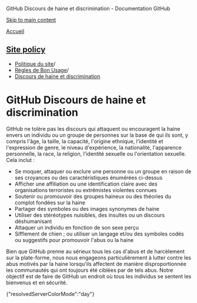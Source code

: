GitHub Discours de haine et discrimination - Documentation GitHub

[Skip to main content](#main-content)

[Accueil](/fr)

[Site policy](/fr/site-policy)
----------

* [Politique du site](/fr/site-policy)/
* [Règles de Bon Usage](/fr/site-policy/acceptable-use-policies)/
* [Discours de haine et discrimination](/fr/site-policy/acceptable-use-policies/github-hate-speech-and-discrimination)

GitHub Discours de haine et discrimination
==========

GitHub ne tolère pas les discours qui attaquent ou encouragent la haine envers un individu ou un groupe de personnes sur la base de qui ils sont, y compris l'âge, la taille, la capacité, l'origine ethnique, l'identité et l'expression de genre, le niveau d'expérience, la nationalité, l'apparence personnelle, la race, la religion, l'identité sexuelle ou l'orientation sexuelle. Cela inclut :

* Se moquer, attaquer ou exclure une personne ou un groupe en raison de ses croyances ou des caractéristiques énumérées ci-dessus
* Afficher une affiliation ou une identification claire avec des organisations terroristes ou extrémistes violentes connues
* Soutenir ou promouvoir des groupes haineux ou des théories du complot fondées sur la haine
* Partager des symboles ou des images synonymes de haine
* Utiliser des stéréotypes nuisibles, des insultes ou un discours déshumanisant
* Attaquer un individu en fonction de son sexe perçu
* Sifflement de chien ; ou utiliser un langage et/ou des symboles codés ou suggestifs pour promouvoir l'abus ou la haine

Bien que GitHub prenne au sérieux tous les cas d'abus et de harcèlement sur la plate-forme, nous nous engageons particulièrement à lutter contre les abus motivés par la haine lorsqu'ils affectent de manière disproportionnée les communautés qui ont toujours été ciblées par de tels abus. Notre objectif est de faire de GitHub un endroit où tous les individus se sentent les bienvenus et en sécurité.

{"resolvedServerColorMode":"day"}
